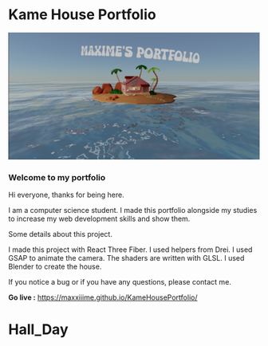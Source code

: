 # Kame House Portfolio

![alt text](exemple.png)

### Welcome to my portfolio

Hi everyone, thanks for being here.

I am a computer science student. I made this portfolio alongside my studies to increase my web development skills and show them.

Some details about this project.

I made this project with React Three Fiber. I used helpers from Drei. I used GSAP to animate the camera. The shaders are written with GLSL. I used Blender to create the house.

If you notice a bug or if you have any questions, please contact me.

**Go live :** https://maxxiiime.github.io/KameHousePortfolio/
# Hall_Day

